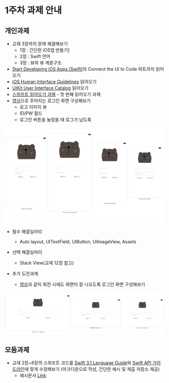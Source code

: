 # 1주차 과제 안내

## 개인과제

* 교재 3장까지 문제 해결해보기
	* 1장 : 간단한 iOS앱 만들기]
	* 2장 : Swift 언어
	* 3장 : 뷰와 뷰 계층구조
* [Start Developing iOS Apps (Swift)](https://developer.apple.com/library/content/referencelibrary/GettingStarted/DevelopiOSAppsSwift/index.html)의 Connect the UI to Code 파트까지 읽어오기
* [iOS Human Interface Guidelines](https://developer.apple.com/ios/human-interface-guidelines/) 읽어오기
* [UIKit User Interface Catalog](https://developer.apple.com/library/content/documentation/UserExperience/Conceptual/UIKitUICatalog/) 읽어오기
* [스위프트 읽어오기 과제](reading_assignment/ios_reading_assignment_swift.pdf) - 첫 번째 읽어오기 과제
* [영상](video/login_view.mov)으로 주어지는 로그인 화면 구성해보기
	* 로고 이미지 뷰
	* ID/PW 필드
	* 로그인 버튼을 눌렀을 때 로그가 남도록

![login_view](images/login_view.png)
 
* 필수 해결실마리
	* Auto layout, UITextField, UIButton, UIImageView, Assets
* 선택 해결실마리
	* Stack View(교재 12장 참고)
	
* 추가 도전과제
	* [영상](video/login_view_rotate.mov)과 같이 회전 시에도 화면이 잘 나오도록 로그인 화면 구성해보기

![login_view](images/login_view_rotate.png)

## 모둠과제

* 교재 2장~6장의 스위프트 코드를 [Swift 3.1 Language Guide](https://developer.apple.com/library/content/documentation/Swift/Conceptual/Swift_Programming_Language/TheBasics.html)와 [Swift API 가이드라인](https://github.com/connect-boostcamp/SwiftAPIDesignGuidelines)에 맞게 수정해보기 (마크다운으로 작성, 간단한 예시 및 제출 저장소 제공)
	* 예시문서 [Link](https://github.com/connect-boostcamp/SwiftNamingCorrectionSample)
